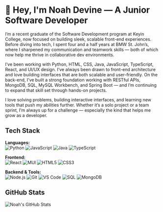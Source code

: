 # 👋 Hey, I'm Noah Devine — A Junior Software Developer

I’m a recent graduate of the Software Development program at Keyin College, now focused on building sleek, scalable front-end experiences. Before diving into tech, I spent four and a half years at BMW St. John’s, where I sharpened my communication and teamwork skills — both of which now help me thrive in collaborative dev environments.

I’ve been working with Python, HTML, CSS, Java, JavaScript, TypeScript, React, and UI/UX design. I’ve always been drawn to front-end architecture and love building interfaces that are both scalable and user-friendly. On the back-end, I’ve built a strong foundation working with RESTful APIs, MongoDB, SQL, MySQL Workbench, and Spring Boot — and I’m continuing to expand that skill set through hands-on projects.

I love solving problems, building interactive interfaces, and learning new tools that push my abilities further. Whether it’s a solo project or a team sprint, I’m always up for a challenge — especially the kind that helps me grow as a developer.


## Tech Stack

**Languages:**  
![Python](https://img.shields.io/badge/Python-3776AB?style=flat&logo=python&logoColor=white)
![JavaScript](https://img.shields.io/badge/JavaScript-F7DF1E?style=flat&logo=javascript&logoColor=black)
![Java](https://img.shields.io/badge/Java-007396?style=flat&logo=java&logoColor=white)
![TypeScript](https://img.shields.io/badge/TypeScript-3178C6?style=flat&logo=typescript&logoColor=white)

**Frontend:**  
![React](https://img.shields.io/badge/React-61DAFB?style=flat&logo=react&logoColor=black)
![MUI](https://img.shields.io/badge/MUI-007FFF?style=flat&logo=mui&logoColor=white)
![HTML5](https://img.shields.io/badge/HTML5-E34F26?style=flat&logo=html5&logoColor=white)
![CSS3](https://img.shields.io/badge/CSS3-1572B6?style=flat&logo=css3&logoColor=white)

**Backend & Tools:**  
![Node.js](https://img.shields.io/badge/Node.js-339933?style=flat&logo=nodedotjs&logoColor=white)
![Git](https://img.shields.io/badge/Git-F05032?style=flat&logo=git&logoColor=white)
![VS Code](https://img.shields.io/badge/VS_Code-007ACC?style=flat&logo=visual-studio-code&logoColor=white)
![SQL](https://img.shields.io/badge/SQL-4479A1?style=flat&logo=mysql&logoColor=white)
![MongoDB](https://img.shields.io/badge/MongoDB-4DB33D?style=flat&logo=mongodb&logoColor=white)



## GitHub Stats

![Noah's GitHub Stats](https://github-readme-stats.vercel.app/api?username=Ndevine709&show_icons=true&theme=default)


